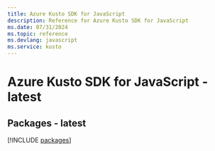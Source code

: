 ```yaml
---
title: Azure Kusto SDK for JavaScript
description: Reference for Azure Kusto SDK for JavaScript
ms.date: 07/31/2024
ms.topic: reference
ms.devlang: javascript
ms.service: kusto
---
```

# Azure Kusto SDK for JavaScript - latest
## Packages - latest
[!INCLUDE [packages](kusto-index.md)]